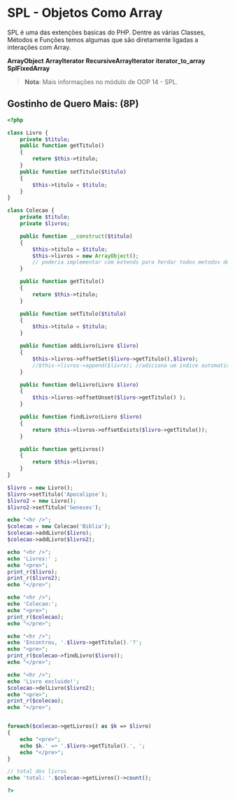 # SPL - Objetos Como Array

SPL é uma das extenções basicas do PHP. Dentre as várias Classes, Métodos e Funções temos algumas que são diretamente ligadas a interações com Array.

**ArrayObject**
**ArrayIterator**
**RecursiveArrayIterator**
**iterator_to_array**
**SplFixedArray**

> **Nota**: Mais informações no módulo de OOP 14 - SPL.

## Gostinho de Quero Mais: (8P)

```php
<?php

class Livro {
    private $titulo;
    public function getTitulo()
    {
        return $this->titulo;
    }
    public function setTitulo($titulo)
    {
        $this->titulo = $titulo;
    }
}

class Colecao {
    private $titulo;
    private $livros;

    public function __construct($titulo)
    {
        $this->titulo = $titulo;
        $this->livros = new ArrayObject();
        // poderia implementar com extends para herdar todos metodos de ArrayObject
    }

    public function getTitulo()
    {
        return $this->titulo;
    }

    public function setTitulo($titulo)
    {
        $this->titulo = $titulo;
    }

    public function addLivro(Livro $livro)
    {
        $this->livros->offsetSet($livro->getTitulo(),$livro);
        //$this->livros->append($livro); //adiciona um indice automatico
    }

    public function delLivro(Livro $livro)
    {
        $this->livros->offsetUnset($livro->getTitulo() );
    }

    public function findLivro(Livro $livro)
    {
        return $this->livros->offsetExists($livro->getTitulo());
    }

	public function getLivros()
	{
		return $this->livros;
	}
}

$livro = new Livro();
$livro->setTitulo('Apocalipse');
$livro2 = new Livro();
$livro2->setTitulo('Geneses');

echo "<hr />";
$colecao = new Colecao('Biblia');
$colecao->addLivro($livro);
$colecao->addLivro($livro2);

echo "<hr />";
echo 'Livros:' ;
echo "<pre>";
print_r($livro);
print_r($livro2);
echo "</pre>";

echo "<hr />";
echo 'Colecao:';
echo "<pre>";
print_r($colecao);
echo "</pre>";

echo "<hr />";
echo 'Encontrou, '.$livro->getTitulo().'?';
echo "<pre>";
print_r($colecao->findLivro($livro));
echo "</pre>";

echo "<hr />";
echo 'Livro excluido!';
$colecao->delLivro($livro2);
echo "<pre>";
print_r($colecao);
echo "</pre>";


foreach($colecao->getLivros() as $k => $livro)
{
	echo "<pre>";
    echo $k.' => '.$livro->getTitulo().', ';
	echo "</pre>";
}

// total dos livros
echo 'total: '.$colecao->getLivros()->count();

?>

```
